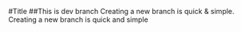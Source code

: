#Title
##This is dev branch
Creating a new branch is quick & simple.
Creating a new branch is quick and simple

